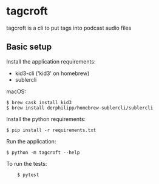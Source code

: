 # tagcroft

tagcroft is a cli to put tags into podcast audio files

## Basic setup

Install the application requirements:

- kid3-cli ('kid3' on homebrew)
- sublercli

macOS:
```
$ brew cask install kid3
$ brew install derphilipp/homebrew-sublercli/sublercli
```

Install the python requirements:
```
$ pip install -r requirements.txt
```


Run the application:
```
$ python -m tagcroft --help
```

To run the tests:
```
    $ pytest
```
